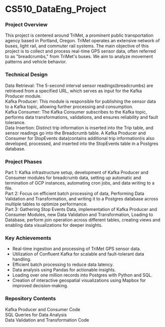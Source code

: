 # CS510_DataEng_Project

### Project Overview
This project is centered around TriMet, a prominent public transportation agency based in Portland, Oregon. TriMet operates an extensive network of buses, light rail, and commuter rail systems. The main objective of this project is to collect and process real-time GPS sensor data, often referred to as "breadcrumbs," from TriMet's buses. We aim to analyze movement patterns and vehicle behavior.

### Technical Design
Data Retrieval: The 5-second interval sensor readings(breadcrumbs) are retrieved from a specified URL, which serves as input for the Kafka Producer module.  
Kafka Producer: This module is responsible for publishing the sensor data to a Kafka topic, allowing further processing and consumption.  
Kafka Consumer: The Kafka Consumer subscribes to the Kafka topic, performs data transformations, validations, and ensures reliability and fault tolerance.  
Data Insertion: Distinct trip information is inserted into the Trip table, and sensor readings go into the Breadcrumb table. A Kafka Producer and Consumer for StopEvents data(contains additional trip information)is also developed, processed, and inserted into the StopEvents table in a Postgres database.  

### Project Phases
Part 1: Kafka infrastructure setup, development of Kafka Producer and Consumer modules for breadcrumb data, setting up automatic  and termination of GCP instances, automating cron jobs, and data writing to a file.  
Part 2: Focus on efficient batch processing of data, Performing Data Validation and Transformation, and writing it to a Postgres database across multiple tables to optimize performance.  
Part 3: Gathering Stop Events Data, implementation of Kafka Producer and Consumer Modules, new Data Validation and Transformation, Loading to Database, perform join operation across different tables, creating views and enabling data visualizations for deeper insights.  

### Key Achievements
* Real-time ingestion and processing of TriMet GPS sensor data.
* Utilization of Confluent Kafka for scalable and fault-tolerant data handling.
* Efficient batch processing to reduce data latency.
* Data analysis using Pandas for actionable insights.
* Loading over one million records into Postgres with Python and SQL.
* Creation of interactive geospatial visualizations using Mapbox for improved decision-making.

### Repository Contents
Kafka Producer and Consumer Code  
SQL Queries for Data Analysis  
Data Validation and Transformation Code  
